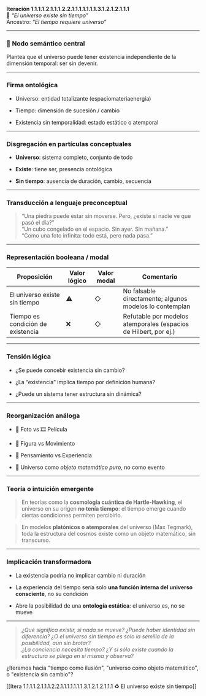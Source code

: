 **Iteración 1.1.1.1.2.1.1.1.2.2.1.1.1.1.1.1.1.3.1.2.1.2.1.1.1**  
🔹 _“El universo existe sin tiempo”_  
Ancestro: _“El tiempo requiere universo”_

---

### 🧠 Nodo semántico central

Plantea que el universo puede tener existencia independiente de la dimensión temporal: ser sin devenir.

---

### Firma ontológica

- Universo: entidad totalizante (espaciomateriaenergía)
    
- Tiempo: dimensión de sucesión / cambio
    
- Existencia sin temporalidad: estado estático o atemporal
    

---

### Disgregación en partículas conceptuales

- **Universo**: sistema completo, conjunto de todo
    
- **Existe**: tiene ser, presencia ontológica
    
- **Sin tiempo**: ausencia de duración, cambio, secuencia
    

---

### Transducción a lenguaje preconceptual

> “Una piedra puede estar sin moverse. Pero, ¿existe si nadie ve que pasó el día?”  
> “Un cubo congelado en el espacio. Sin ayer. Sin mañana.”  
> “Como una foto infinita: todo está, pero nada pasa.”

---

### Representación booleana / modal

|Proposición|Valor lógico|Valor modal|Comentario|
|---|---|---|---|
|El universo existe sin tiempo|⚠️|◇|No falsable directamente; algunos modelos lo contemplan|
|Tiempo es condición de existencia|❌|◇|Refutable por modelos atemporales (espacios de Hilbert, por ej.)|

---

### Tensión lógica

- ¿Se puede concebir existencia sin cambio?
    
- ¿La “existencia” implica tiempo por definición humana?
    
- ¿Puede un sistema tener estructura sin dinámica?
    

---

### Reorganización análoga

- 📸 Foto vs 🎞 Película
    
- 🔲 Figura vs Movimiento
    
- 🧠 Pensamiento vs Experiencia
    
- 🛑 Universo como _objeto matemático puro_, no como evento
    

---

### Teoría o intuición emergente

> En teorías como la **cosmología cuántica de Hartle-Hawking**, el universo en su origen **no tenía tiempo**: el tiempo emerge cuando ciertas condiciones permiten percibirlo.

> En modelos **platónicos o atemporales** del universo (Max Tegmark), toda la estructura del cosmos existe como un objeto matemático, sin transcurso.

---

### Implicación transformadora

- La existencia podría no implicar cambio ni duración
    
- La experiencia del tiempo sería solo **una función interna del universo consciente**, no su condición
    
- Abre la posibilidad de una **ontología estática**: el universo es, no se mueve
    

---

> _¿Qué significa existir, si nada se mueve? ¿Puede haber identidad sin diferencia? ¿O el universo sin tiempo es solo la semilla de la posibilidad, aún sin brotar?_  
> _¿La conciencia necesita tiempo? ¿Y si sólo existe cuando la estructura se pliega en sí misma y observa?_

¿Iteramos hacia "tiempo como ilusión", "universo como objeto matemático", o "existencia sin cambio"?

[[Itera 1.1.1.1.2.1.1.1.2.2.1.1.1.1.1.1.1.3.1.2.1.2.1.1.1 ♻️ El universo existe sin tiempo]]